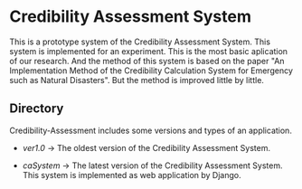 # Credibility Assessment System
This is a prototype system of the Credibility Assessment System. This system is implemented for an experiment. This is the most basic aplication of our research. And the method of this system is based on the paper "An Implementation Method of the Credibility Calculation System for Emergency such as Natural Disasters". But the method is improved little by little.

## Directory
Credibility-Assessment includes some versions and types of an application.

- *ver1.0*
-> The oldest version of the Credibility Assessment System.

- *caSystem*
-> The latest version of the Credibility Assessment System. This system is implemented as web application by Django.